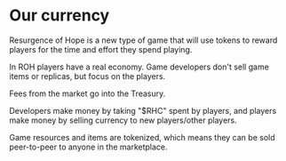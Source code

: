 # Our currency

Resurgence of Hope is a new type of game that will use tokens to reward players for the time and effort they spend playing.

In ROH players have a real economy. Game developers don't sell game items or replicas, but focus on the players.

Fees from the market go into the Treasury.

Developers make money by taking "$RHC" spent by players, and players make money by selling currency to new players/other players.

Game resources and items are tokenized, which means they can be sold peer-to-peer to anyone in the marketplace.
